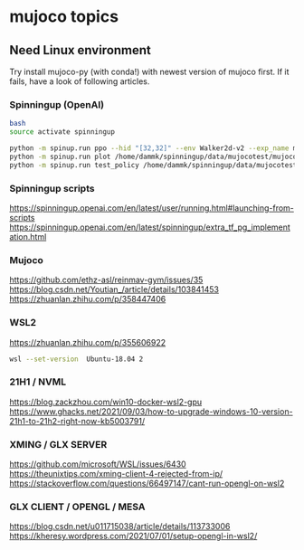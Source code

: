 # mujoco topics #

## Need Linux environment ##

Try install mujoco-py (with conda!) with newest version of mujoco first. If it fails, have a look of following articles.

### Spinningup (OpenAI) ###

```bash
bash
source activate spinningup

python -m spinup.run ppo --hid "[32,32]" --env Walker2d-v2 --exp_name mujocotest
python -m spinup.run plot /home/dammk/spinningup/data/mujocotest/mujocotest_s0
python -m spinup.run test_policy /home/dammk/spinningup/data/mujocotest/mujocotest_s0
```

### Spinningup scripts ###

https://spinningup.openai.com/en/latest/user/running.html#launching-from-scripts
https://spinningup.openai.com/en/latest/spinningup/extra_tf_pg_implementation.html

### Mujoco ###

https://github.com/ethz-asl/reinmav-gym/issues/35
https://blog.csdn.net/Youtian_/article/details/103841453
https://zhuanlan.zhihu.com/p/358447406

### WSL2 ###

https://zhuanlan.zhihu.com/p/355606922

```bash
wsl --set-version  Ubuntu-18.04 2
```

### 21H1 / NVML ###

https://blog.zackzhou.com/win10-docker-wsl2-gpu
https://www.ghacks.net/2021/09/03/how-to-upgrade-windows-10-version-21h1-to-21h2-right-now-kb5003791/

### XMING / GLX SERVER ###

https://github.com/microsoft/WSL/issues/6430
https://theunixtips.com/xming-client-4-rejected-from-ip/
https://stackoverflow.com/questions/66497147/cant-run-opengl-on-wsl2

### GLX CLIENT / OPENGL / MESA ###

https://blog.csdn.net/u011715038/article/details/113733006
https://kheresy.wordpress.com/2021/07/01/setup-opengl-in-wsl2/